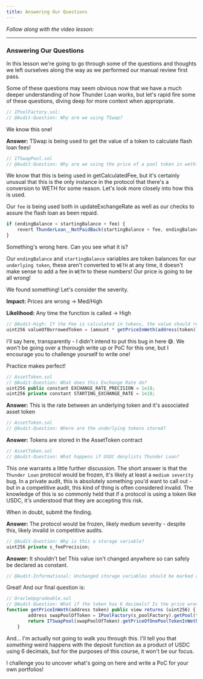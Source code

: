 ```yaml
---
title: Answering Our Questions
---
```


_Follow along with the video lesson:_

---

### Answering Our Questions

In this lesson we're going to go through some of the questions and thoughts we left ourselves along the way as we performed our manual review first pass.

Some of these questions may seem obvious now that we have a much deeper understanding of how Thunder Loan works, but let's rapid fire some of these questions, diving deep for more context when appropriate.

```js
// IPoolFactory.sol:
// @Audit-Question: Why are we using TSwap?
```

We know this one!

**Answer:** TSwap is being used to get the value of a token to calculate flash loan fees!

```js
// ITSwapPool.sol
// @Audit-Question: Why are we using the price of a pool token in weth?
```

We know that this is being used in getCalculatedFee, but it's certainly unusual that this is the only instance in the protocol that there's a conversion to WETH for some reason. Let's look more closely into how this is used.

Our `fee` is being used both in updateExchangeRate as well as our checks to assure the flash loan as been repaid.

```js
if (endingBalance < startingBalance + fee) {
    revert ThunderLoan__NotPaidBack(startingBalance + fee, endingBalance);
}
```

Something's wrong here. Can you see what it is?

Our `endingBalance` and `startingBalance` variables are token balances for our `underlying token`, these aren't converted to `WETH` at any time, it doesn't make sense to add a fee in `WETH` to these numbers! Our price is going to be all wrong!

We found something! Let's consider the severity.

**Impact:** Prices are wrong -> Med/High

**Likelihood:** Any time the function is called -> High

```js
// @Audit-High: If the Fee is calculated in tokens, the value should reflect that.
uint256 valueOfBorrowedToken = (amount * getPriceInWeth(address(token))) / s_feePrecision;
```

I'll say here, transparently - I didn't intend to put this bug in here 😅. We won't be going over a thorough write up or PoC for this one, but I encourage you to challenge yourself to write one!

Practice makes perfect!

```js
// AssetToken.sol
// @Audit-Question: What does this Exchange Rate do?
uint256 public constant EXCHANGE_RATE_PRECISION = 1e18;
uint256 private constant STARTING_EXCHANGE_RATE = 1e18;
```

**Answer:** This is the rate between an underlying token and it's associated asset token

```js
// AssetToken.sol
// @Audit-Question: Where are the underlying tokens stored?
```

**Answer:** Tokens are stored in the AssetToken contract

```js
// AssetToken.sol
// @Audit-Question: What happens if USDC denylists Thunder Loan?
```

This one warrants a little further discussion. The short answer is that the `Thunder Loan` protocol would be frozen, it's likely at least a `medium severity` bug. In a private audit, this is absolutely something you'd want to call out - but in a competitive audit, this kind of thing is often considered invalid. The knowledge of this is so commonly held that if a protocol is using a token like USDC, it's understood that they are accepting this risk.

When in doubt, submit the finding.

**Answer:** The protocol would be frozen, likely medium severity - despite this, likely invalid in competitive audits.

```js
// @Audit-Question: Why is this a storage variable?
uint256 private s_feePrecision;
```

**Answer:** It shouldn't be! This value isn't changed anywhere so can safely be declared as constant.

```js
// @Audit-Informational: Unchanged storage variables should be marked as constant or immutable
```

Great! And our final question is:

```js
// OracleUpgradeable.sol
// @Audit-Question: What if the token has 6 decimals? Is the price wrong?
function getPriceInWeth(address token) public view returns (uint256) {
        address swapPoolOfToken = IPoolFactory(s_poolFactory).getPool(token);
        return ITSwapPool(swapPoolOfToken).getPriceOfOnePoolTokenInWeth();
    }
```

And... I'm actually not going to walk you through this. I'll tell you that _something_ weird happens with the deposit function as a product of USDC using 6 decimals, but for the purposes of this course, it won't be our focus.

I challenge you to uncover what's going on here and write a PoC for your own portfolios!

